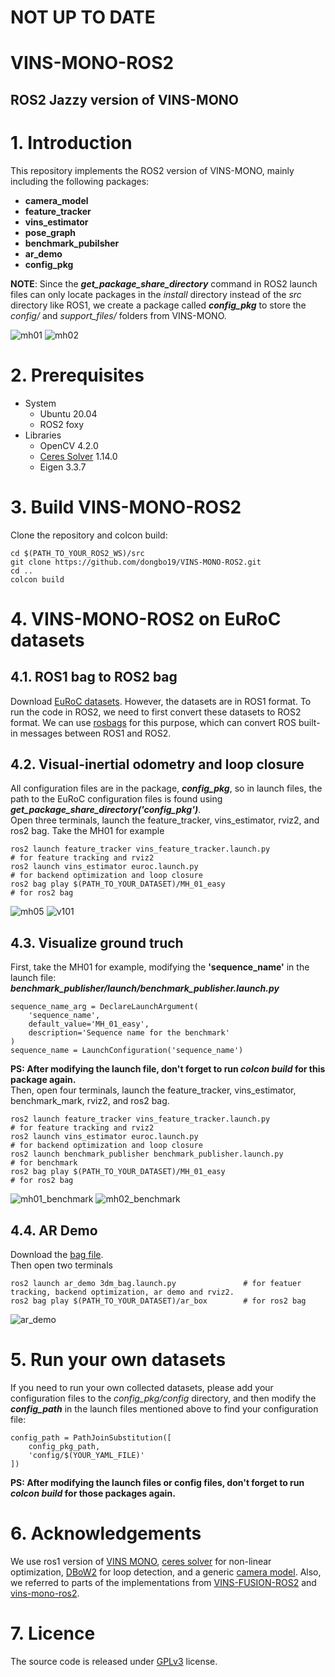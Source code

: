 # NOT UP TO DATE

# VINS-MONO-ROS2
## ROS2 Jazzy version of VINS-MONO
# 1. Introduction
This repository implements the ROS2 version of VINS-MONO, mainly including the following packages:
* **camera_model**
* **feature_tracker**
* **vins_estimator**
* **pose_graph**
* **benchmark_pubilsher**
* **ar_demo**
* **config_pkg**

**NOTE**: Since the **_get_package_share_directory_** command in ROS2 launch files can only locate packages in the _install_ directory instead of the _src_ directory like ROS1, we create a package called **_config_pkg_** to store the _config/_ and _support_files/_ folders from VINS-MONO.
 
![mh01](https://github.com/dongbo19/VINS-MONO-ROS2/blob/main/config_pkg/config/gif/vins_ros2_mh01.gif)
![mh02](https://github.com/dongbo19/VINS-MONO-ROS2/blob/main/config_pkg/config/gif/vins_ros2_mh02.gif)
# 2. Prerequisites
* System  
  * Ubuntu 20.04  
  * ROS2 foxy
* Libraries
  * OpenCV 4.2.0
  * [Ceres Solver](http://ceres-solver.org/installation.html) 1.14.0
  * Eigen 3.3.7
# 3. Build VINS-MONO-ROS2
Clone the repository and colcon build:  
```
cd $(PATH_TO_YOUR_ROS2_WS)/src
git clone https://github.com/dongbo19/VINS-MONO-ROS2.git
cd ..
colcon build
```
# 4. VINS-MONO-ROS2 on EuRoC datasets
## 4.1. ROS1 bag to ROS2 bag
Download [EuRoC datasets](https://projects.asl.ethz.ch/datasets/doku.php?id=kmavvisualinertialdatasets). However, the datasets are in ROS1 format. To run the code in ROS2, we need to first convert these datasets to ROS2 format. We can use [rosbags](https://pypi.org/project/rosbags/) for this purpose, which can convert ROS built-in messages between ROS1 and ROS2.  
## 4.2. Visual-inertial odometry and loop closure
All configuration files are in the package, **_config_pkg_**, so in launch files, the path to the EuRoC configuration files is found using **_get_package_share_directory('config_pkg')_**.  
Open three terminals, launch the feature_tracker, vins_estimator, rviz2, and ros2 bag. Take the MH01 for example
```
ros2 launch feature_tracker vins_feature_tracker.launch.py              # for feature tracking and rviz2
ros2 launch vins_estimator euroc.launch.py                              # for backend optimization and loop closure
ros2 bag play $(PATH_TO_YOUR_DATASET)/MH_01_easy                        # for ros2 bag
```
![mh05](https://github.com/dongbo19/VINS-MONO-ROS2/blob/main/config_pkg/config/gif/vins_ros2_mh05.gif)
![v101](https://github.com/dongbo19/VINS-MONO-ROS2/blob/main/config_pkg/config/gif/vins_ros2_v101.gif)
## 4.3. Visualize ground truch
First, take the MH01 for example, modifying the **'sequence_name'** in the launch file: 
**_benchmark_publisher/launch/benchmark_publisher.launch.py_**
```
sequence_name_arg = DeclareLaunchArgument(
    'sequence_name',
    default_value='MH_01_easy',
    description='Sequence name for the benchmark'
)
sequence_name = LaunchConfiguration('sequence_name')
```
**PS: After modifying the launch file, don't forget to run **_colcon build_** for this package again.**  
Then, open four terminals, launch the feature_tracker, vins_estimator, benchmark_mark, rviz2, and ros2 bag.
```
ros2 launch feature_tracker vins_feature_tracker.launch.py            # for feature tracking and rviz2
ros2 launch vins_estimator euroc.launch.py                            # for backend optimization and loop closure
ros2 launch benchmark_publisher benchmark_publisher.launch.py         # for benchmark
ros2 bag play $(PATH_TO_YOUR_DATASET)/MH_01_easy                      # for ros2 bag
```
![mh01_benchmark](https://github.com/dongbo19/VINS-MONO-ROS2/blob/main/config_pkg/config/gif/vins_ros2_benchmark_mh01.gif)
![mh02_benchmark](https://github.com/dongbo19/VINS-MONO-ROS2/blob/main/config_pkg/config/gif/vins_ros2_benchmark_mh02.gif)
## 4.4. AR Demo
Download the [bag file](https://www.dropbox.com/scl/fi/q18lot4bfs1fqrctclz7b/ar_box.bag?rlkey=16yrxnwnt2fcutwwzwhlevd1n&e=1&dl=0).  
Then open two terminals  
```
ros2 launch ar_demo 3dm_bag.launch.py               # for featuer tracking, backend optimization, ar demo and rviz2.
ros2 bag play $(PATH_TO_YOUR_DATASET)/ar_box        # for ros2 bag
```
![ar_demo](https://github.com/dongbo19/VINS-MONO-ROS2/blob/main/config_pkg/config/gif/vins_ros2_ar_demo.gif)
# 5. Run your own datasets
If you need to run your own collected datasets, please add your configuration files to the _config_pkg/config_ directory, and then modify the **_config_path_** in the launch files mentioned above to find your configuration file:  
```
config_path = PathJoinSubstitution([
    config_pkg_path,
    'config/$(YOUR_YAML_FILE)'
])
```
**PS: After modifying the launch files or config files, don't forget to run **_colcon build_** for those packages again.**  
# 6. Acknowledgements
We use ros1 version of [VINS MONO](https://github.com/HKUST-Aerial-Robotics/VINS-Mono),  [ceres solver](http://ceres-solver.org/installation.html) for non-linear optimization, [DBoW2](https://github.com/dorian3d/DBoW2) for loop detection, and a generic [camera model](https://github.com/hengli/camodocal). Also, we referred to parts of the implementations from [VINS-FUSION-ROS2](https://github.com/zinuok/VINS-Fusion-ROS2) and [vins-mono-ros2](https://github.com/hitzzq/vins-mono-ros2).

# 7. Licence
The source code is released under [GPLv3](https://www.gnu.org/licenses/) license.

